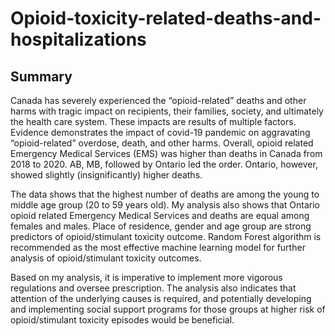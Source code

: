 # Opioid-toxicity-related-deaths-and-hospitalizations
## Summary


Canada has severely experienced the “opioid-related” deaths and other harms with tragic impact on recipients, their families, society, and ultimately the health care system. These impacts are results of multiple factors. Evidence demonstrates the impact of covid-19 pandemic on aggravating “opioid-related” overdose, death, and other harms. Overall, opioid related Emergency Medical Services (EMS) was higher than deaths in Canada from 2018 to 2020. AB, MB, followed by Ontario led the order. Ontario, however, showed slightly (insignificantly) higher deaths.   


The data shows that the highest number of deaths are among the young to middle age group (20 to 59 years old). My analysis also shows that Ontario opioid related Emergency Medical Services and deaths are equal among females and males.
Place of residence, gender and age group are strong predictors of opioid/stimulant toxicity outcome. Random Forest algorithm is recommended as the most effective machine learning model for further analysis of opioid/stimulant toxicity outcomes.

Based on my analysis, it is imperative to implement more vigorous regulations and oversee prescription. The analysis also indicates that attention of the underlying causes is required, and potentially developing and implementing social support programs for those groups at higher risk of opioid/stimulant toxicity episodes would be beneficial. 

